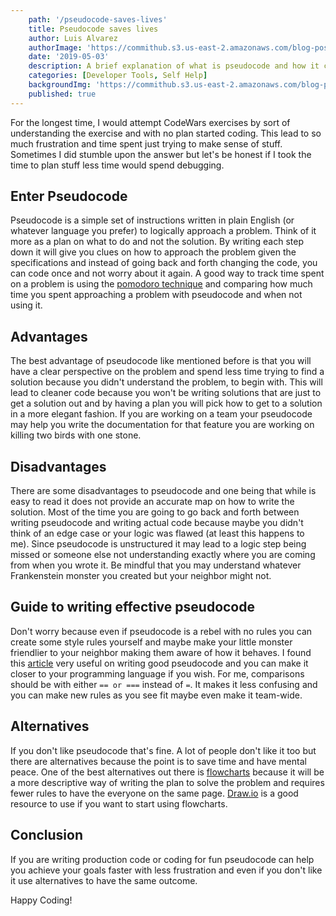 ```yaml
---
    path: '/pseudocode-saves-lives'
    title: Pseudocode saves lives
    author: Luis Alvarez
    authorImage: 'https://commithub.s3.us-east-2.amazonaws.com/blog-posts/author/luis.jpg'
    date: '2019-05-03'
    description: A brief explanation of what is pseudocode and how it can help us save time
    categories: [Developer Tools, Self Help]
    backgroundImg: 'https://commithub.s3.us-east-2.amazonaws.com/blog-posts/pseudocode-saves-lives/cover-image.png'
    published: true
---
```


For the longest time, I would attempt CodeWars exercises by sort of understanding the exercise and with no plan started coding. This lead to so much frustration and time spent just trying to make sense of stuff. Sometimes I did stumble upon the answer but let's be honest if I took the time to plan stuff less time would spend debugging.

## Enter Pseudocode

Pseudocode is a simple set of instructions written in plain English (or whatever language you prefer) to logically approach a problem. Think of it more as a plan on what to do and not the solution. By writing each step down it will give you clues on how to approach the problem given the specifications and instead of going back and forth changing the code, you can code once and not worry about it again. A good way to track time spent on a problem is using the <a href="https://francescocirillo.com/pages/pomodoro-technique" rel="noopener" target="_blank">pomodoro technique</a> and comparing how much time you spent approaching a problem with pseudocode and when not using it.


## Advantages

The best advantage of pseudocode like mentioned before is that you will have a clear perspective on the problem and spend less time trying to find a solution because you didn't understand the problem, to begin with. This will lead to cleaner code because you won't be writing solutions that are just to get a solution out and by having a plan you will pick how to get to a solution in a more elegant fashion. If you are working on a team your pseudocode may help you write the documentation for that feature you are working on killing two birds with one stone.


## Disadvantages

There are some disadvantages to pseudocode and one being that while is easy to read it does not provide an accurate map on how to write the solution. Most of the time you are going to go back and forth between writing pseudocode and writing actual code because maybe you didn't think of an edge case or your logic was flawed (at least this happens to me). Since pseudocode is unstructured it may lead to a logic step being missed or someone else not understanding exactly where you are coming from when you wrote it. Be mindful that you may understand whatever Frankenstein monster you created but your neighbor might not.

## Guide to writing effective pseudocode

Don't worry because even if pseudocode is a rebel with no rules you can create some style rules yourself and maybe make your little monster friendlier to your neighbor making them aware of how it behaves. I found this <a href="https://blog.usejournal.com/how-to-write-pseudocode-a-beginners-guide-29956242698" rel="noopener" target="_blank">article</a> very useful on writing good pseudocode and you can make it closer to your programming language if you wish. For me, comparisons should be with either `== or ===` instead of `=`. It makes it less confusing and you can make new rules as you see fit maybe even make it team-wide.

## Alternatives

If you don't like pseudocode that's fine. A lot of people don't like it too but there are alternatives because the point is to save time and have mental peace. One of the best alternatives out there is <a href="https://en.wikipedia.org/wiki/Flowchart" rel="noopener" target="_blank">flowcharts</a> because it will be a more descriptive way of writing the plan to solve the problem and requires fewer rules to have the everyone on the same page. <a href="https://www.draw.io/" rel="noopener" target="_blank">Draw.io</a> is a good resource to use if you want to start using flowcharts.

## Conclusion

If you are writing production code or coding for fun pseudocode can help you achieve your goals faster with less frustration and even if you don't like it use alternatives to have the same outcome.

Happy Coding!
